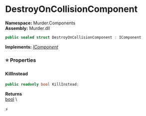 # DestroyOnCollisionComponent

**Namespace:** Murder.Components \
**Assembly:** Murder.dll

```csharp
public sealed struct DestroyOnCollisionComponent : IComponent
```

**Implements:** _[IComponent](/Bang/Components/IComponent.html)_

### ⭐ Properties
#### KillInstead
```csharp
public readonly bool KillInstead;
```

**Returns** \
[bool](https://learn.microsoft.com/en-us/dotnet/api/System.Boolean?view=net-7.0) \


⚡